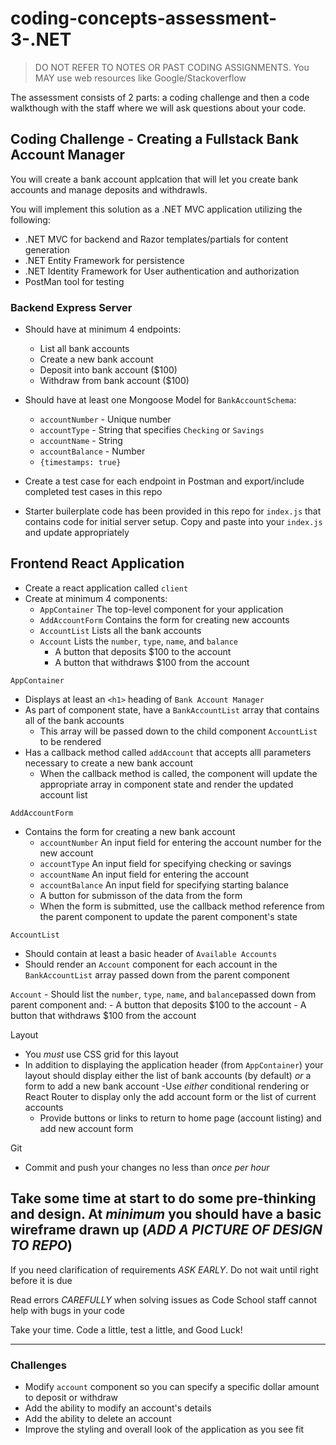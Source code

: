 # coding-concepts-assessment-3-.NET

> DO NOT REFER TO NOTES OR PAST CODING ASSIGNMENTS. You MAY use web resources like Google/Stackoverflow

The assessment consists of 2 parts: a coding challenge and then a code walkthough with the staff where we will ask questions about your code.

## Coding Challenge - Creating a Fullstack Bank Account Manager
You will create a bank account applcation that will let you create bank accounts and manage deposits and withdrawls.

You will implement this solution as a .NET MVC application utilizing the following:
- .NET MVC for backend and Razor templates/partials for content generation
- .NET Entity Framework for persistence
- .NET Identity Framework for User authentication and authorization
- PostMan tool for testing



### Backend Express Server
- Should have at minimum 4 endpoints:
  - List all bank accounts
  - Create a new bank account
  - Deposit into bank account ($100)
  - Withdraw from bank account ($100)

- Should have at least one Mongoose Model for `BankAccountSchema`:
  - `accountNumber` - Unique number
  - `accountType` - String that specifies `Checking` or `Savings`
  - `accountName` - String
  - `accountBalance` - Number
  - `{timestamps: true}`

- Create a test case for each endpoint in Postman and export/include completed test cases in this repo

- Starter builerplate code has been provided in this repo for `index.js` that contains code for initial server setup. Copy and paste into your `index.js` and update appropriately

## Frontend React Application
- Create a react application called `client`
- Create at minimum 4 components:
  - `AppContainer` The top-level component for your application
  - `AddAccountForm` Contains the form for creating new accounts
  - `AccountList` Lists all the bank accounts
  - `Account` Lists the `number`, `type`, `name`, and `balance`
    - A button that deposits $100 to the account
    - A button that withdraws $100 from the account
  
`AppContainer`
- Displays at least an `<h1>` heading of `Bank Account Manager`
- As part of component state, have a `BankAccountList` array that contains all of the bank accounts
  - This array will be passed down to the child component `AccountList` to be rendered
- Has a callback method called `addAccount` that accepts alll parameters necessary to create a new bank account
  - When the callback method is called, the component will update the appropriate array in component state and render the updated account list
  
`AddAccountForm`
- Contains the form for creating a new bank account
  - `accountNumber` An input field for entering the account number for the new account
  - `accountType` An input field for specifying checking or savings
  - `accountName` An input field for entering the account 
  - `accountBalance` An input field for specifying starting balance
  - A button for submisson of the data from the form
  - When the form is submitted, use the callback method reference from the parent component to update the parent component's state

`AccountList`
  - Should contain at least a basic header of `Available Accounts`
  - Should render an `Account` component for each account in the `BankAccountList` array passed down from the parent component
  
  `Account`
    - Should list the `number`, `type`, `name`, and `balance`passed down from parent component and:
      - A button that deposits $100 to the account
      - A button that withdraws $100 from the account
  
Layout
- You *must* use CSS grid for this layout
- In addition to displaying the application header (from `AppContainer`) your layout should display either the list of bank accounts (by default) *or* a form to add a new bank account
  -Use *either* conditional rendering or React Router to display only the add account form or the list of current accounts
  - Provide buttons or links to return to home page (account listing) and add new account form
  
Git
- Commit and push your changes no less than *once per hour*

Take some time at start to do some pre-thinking and design. At *minimum* you should have a basic wireframe drawn up (*ADD A PICTURE OF DESIGN TO REPO*)
----------------------------------------------------------------------------------------------------
If you need clarification of requirements *ASK EARLY*. Do not wait until right before it is due

Read errors *CAREFULLY* when solving issues as Code School staff cannot help with bugs in your code

Take your time. Code a little, test a little, and Good Luck!

----------------------------------------------------------------------------------------------------
### Challenges
- Modify `account` component so you can specify a specific dollar amount to deposit or withdraw
- Add the ability to modify an account's details 
- Add the ability to delete an account
- Improve the styling and overall look of the application as you see fit
